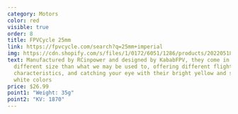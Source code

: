 ```yaml
---
category: Motors
color: red
visible: true
order: 8
title: FPVCycle 25mm
link: https://fpvcycle.com/search?q=25mm+imperial
img: https://cdn.shopify.com/s/files/1/0172/6051/1286/products/20220518_125652-2_1024x1024.jpg?v=1652932417
text: Manufactured by RCinpower and designed by KababFPV, they come in a very
  different size than what we may be used to, offering different flight
  characteristics, and catching your eye with their bright yellow and silky
  white colors
price: $26.99
point1: "Weight: 35g"
point2: "KV: 1870"
---
```


